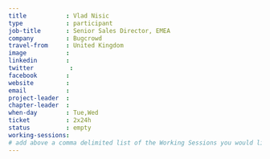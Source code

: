 ```yaml
---
title           : Vlad Nisic
type            : participant
job-title       : Senior Sales Director, EMEA
company         : Bugcrowd
travel-from     : United Kingdom
image           :
linkedin        :
twitter          :
facebook        :
website         :
email           :
project-leader  :
chapter-leader  :
when-day        : Tue,Wed
ticket          : 2x24h
status          : empty
working-sessions:
# add above a comma delimited list of the Working Sessions you would like to attend (use the session's title)
---
```


<!-- put more details about participant here -->
